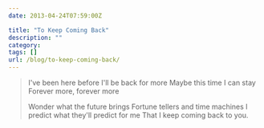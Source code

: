 ```yaml
---
date: 2013-04-24T07:59:00Z

title: "To Keep Coming Back"
description: ""
category:
tags: []
url: /blog/to-keep-coming-back/
---
```

>I've been here before
>I'll be back for more
>Maybe this time I can stay
>Forever more, forever more
>
>Wonder what the future brings
>Fortune tellers and time machines
>I predict what they'll predict for me
>That I keep coming back to you.